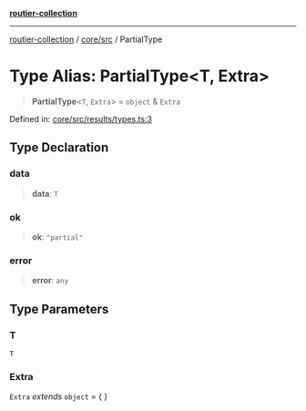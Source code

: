 [**routier-collection**](../../../README.md)

***

[routier-collection](../../../README.md) / [core/src](../README.md) / PartialType

# Type Alias: PartialType\<T, Extra\>

> **PartialType**\<`T`, `Extra`\> = `object` & `Extra`

Defined in: [core/src/results/types.ts:3](https://github.com/Agrejus/routier/blob/ae307d61bf9883ec014a438be7cbd96d2060d092/core/src/results/types.ts#L3)

## Type Declaration

### data

> **data**: `T`

### ok

> **ok**: `"partial"`

### error

> **error**: `any`

## Type Parameters

### T

`T`

### Extra

`Extra` *extends* `object` = \{ \}

